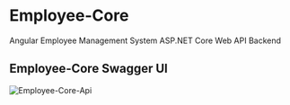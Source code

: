# Employee-Core
Angular Employee Management System ASP.NET Core Web API Backend

## Employee-Core Swagger UI
![Employee-Core-Api](https://user-images.githubusercontent.com/31965406/202969747-ef98e4d5-8833-4455-b05f-a965d8585dfe.png)
